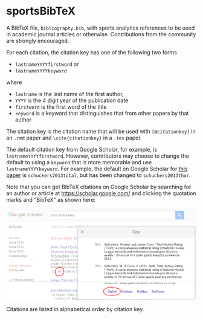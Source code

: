 # sportsBibTeX
A BibTeX file, `bibliography.bib`, with sports analytics references to be used in academic journal articles or otherwise.  Contributions from the community are strongly encouraged. 

For each citation, the citation key has one of the following two forms

- `lastnameYYYYfirstword` or 
- `lastnameYYYYkeyword`

where 

- `lastname` is the last name of the first author, 
- `YYYY` is the 4 digit year of the publication date
- `firstword` is the first word of the title
- `keyword` is a keyword that distinguishes that from other papers by that author

The citation key is the citation name that will be used with `[@citationkey]` in an `.rmd` paper and `\cite{citationkey}` in a `.tex` paper. 

The default citation key from Google Scholar, for example, is `lastnameYYYYfirstword`.  However, contributors may choose to change the default to using a `keyword` that is more memorable and use `lastnameYYYYkeyword`. For example, the default on Google Scholar for [this paper](http://statsportsconsulting.com/main/wp-content/uploads/Schuckers_Curro_MIT_Sloan_THoR.pdf) is `schuckers2013total`, but has been changed to `schuckers2013thor`. 

Note that you can get BibTeX citations on Google Scholar by searching for an author or article at https://scholar.google.com/ and clicking the quotation marks and "BibTeX" as shown here:

![GoogleScholarExample](GoogleScholarExample.PNG)

Citations are listed in alphabetical order by citation key.


